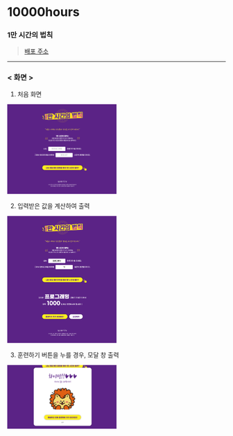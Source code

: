 # 10000hours
### 1만 시간의 법칙

> [배포 주소][link]

[link]: https://ekdms5566.github.io/10000hours/ 

* * *
### < 화면 >


1. 처음 화면

<img src="./preview/10000hours_full.png" width="50%" />      

2. 입력받은 값을 계산하여 출력

<img src="./preview/10000hours_result_full.png" width="50%" />

3. 훈련하기 버튼을 누를 경우, 모달 창 출력

<img src="./preview/10000hours_modal.png" width="50%" />
